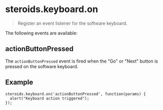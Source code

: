 steroids.keyboard.on
====================

  > Register an event listener for the software keyboard.

The following events are available:

## actionButtonPressed

The `actionButtonPressed` event is fired when the "Go" or "Next" button is pressed on the software keyboard.

## Example

    steroids.keyboard.on('actionButtonPressed', function(params) {
      alert("Keyboard action triggered");
    });